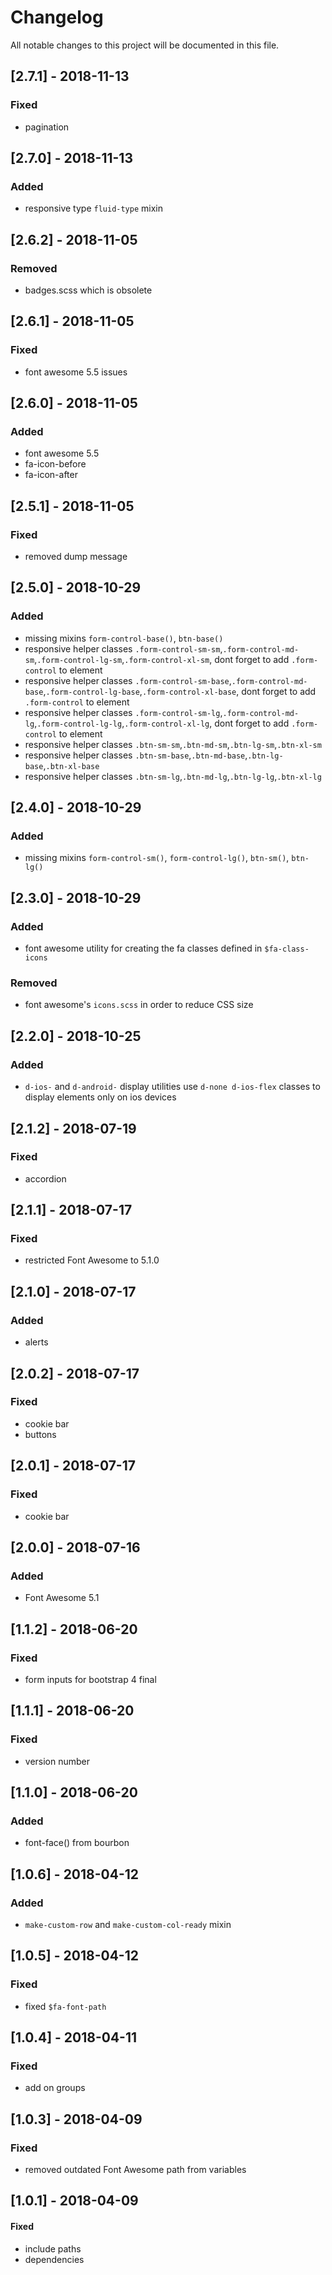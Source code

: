 # Changelog
All notable changes to this project will be documented in this file.

## [2.7.1] - 2018-11-13

### Fixed
- pagination

## [2.7.0] - 2018-11-13

### Added
- responsive type `fluid-type` mixin 

## [2.6.2] - 2018-11-05

### Removed
- badges.scss which is obsolete

## [2.6.1] - 2018-11-05

### Fixed
- font awesome 5.5 issues

## [2.6.0] - 2018-11-05

### Added
- font awesome 5.5
- fa-icon-before
- fa-icon-after

## [2.5.1] - 2018-11-05

### Fixed
- removed dump message

## [2.5.0] - 2018-10-29

### Added
- missing mixins `form-control-base()`, `btn-base()`
- responsive helper classes `.form-control-sm-sm`,`.form-control-md-sm`,`.form-control-lg-sm`,`.form-control-xl-sm`, dont forget to add `.form-control` to element
- responsive helper classes `.form-control-sm-base`,`.form-control-md-base`,`.form-control-lg-base`,`.form-control-xl-base`, dont forget to add `.form-control` to element
- responsive helper classes `.form-control-sm-lg`,`.form-control-md-lg`,`.form-control-lg-lg`,`.form-control-xl-lg`, dont forget to add `.form-control` to element 
- responsive helper classes `.btn-sm-sm`,`.btn-md-sm`,`.btn-lg-sm`,`.btn-xl-sm`
- responsive helper classes `.btn-sm-base`,`.btn-md-base`,`.btn-lg-base`,`.btn-xl-base`
- responsive helper classes `.btn-sm-lg`,`.btn-md-lg`,`.btn-lg-lg`,`.btn-xl-lg`

## [2.4.0] - 2018-10-29

### Added
- missing mixins `form-control-sm()`, `form-control-lg()`, `btn-sm()`, `btn-lg()`

## [2.3.0] - 2018-10-29

### Added
- font awesome utility for creating the fa classes defined in `$fa-class-icons`

### Removed
- font awesome's `icons.scss` in order to reduce CSS size

## [2.2.0] - 2018-10-25

### Added
- `d-ios-` and `d-android-` display utilities use `d-none d-ios-flex` classes to display elements only on ios devices

## [2.1.2] - 2018-07-19

### Fixed
- accordion

## [2.1.1] - 2018-07-17

### Fixed
- restricted Font Awesome to 5.1.0

## [2.1.0] - 2018-07-17

### Added
- alerts

## [2.0.2] - 2018-07-17

### Fixed
- cookie bar
- buttons

## [2.0.1] - 2018-07-17

### Fixed
- cookie bar

## [2.0.0] - 2018-07-16

### Added
- Font Awesome 5.1

## [1.1.2] - 2018-06-20

### Fixed
- form inputs for bootstrap 4 final

## [1.1.1] - 2018-06-20

### Fixed
- version number

## [1.1.0] - 2018-06-20

### Added
- font-face() from bourbon

## [1.0.6] - 2018-04-12

### Added
- `make-custom-row` and `make-custom-col-ready` mixin

## [1.0.5] - 2018-04-12

### Fixed
- fixed `$fa-font-path`

## [1.0.4] - 2018-04-11

### Fixed
- add on groups

## [1.0.3] - 2018-04-09

### Fixed
- removed outdated Font Awesome path from variables

## [1.0.1] - 2018-04-09

#### Fixed
- include paths
- dependencies
